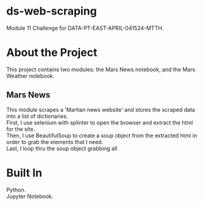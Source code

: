 # ds-web-scraping
Module 11 Challenge for DATA-PT-EAST-APRIL-041524-MTTH.


# About the Project
This project contains two modules: the Mars News notebook, and the Mars Weather notebook.  

## Mars News

This module scrapes a 'Martian news website' and stores the scraped data into a list of dictionaries.  
First, I use selenium with splinter to open the browser and extract the html for the site.  
Then, I use BeautifulSoup to create a soup object from the extracted html in order to grab the elements that I need.  
Last, I loop thru the soup object grabbing all


# Built In  
Python.  
Jupyter Notebook.  
